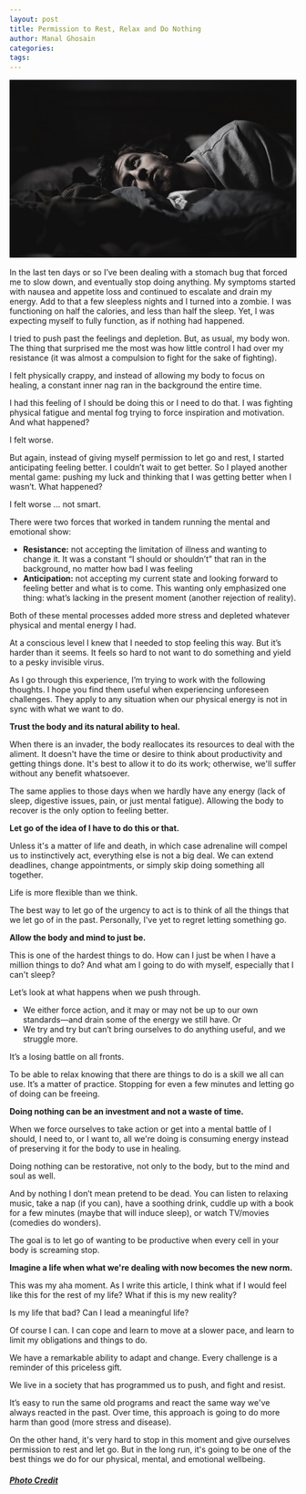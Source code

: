 ```yaml
---
layout: post
title: Permission to Rest, Relax and Do Nothing
author: Manal Ghosain
categories:
tags:
---
```


![Laying down doing nothing](/images/doing-nothing.jpg)

In the last ten days or so I’ve been dealing with a stomach bug that forced me to slow down, and eventually stop doing anything. My symptoms started with nausea and appetite loss and continued to escalate and drain my energy. Add to that a few sleepless nights and I turned into a zombie. I was functioning on half the calories, and less than half the sleep. Yet, I was expecting myself to fully function, as if nothing had happened.

I tried to push past the feelings and depletion. But, as usual, my body won. The thing that surprised me the most was how little control I had over my resistance (it was almost a compulsion to fight for the sake of fighting).

I felt physically crappy, and instead of allowing my body to focus on healing, a constant inner nag ran in the background the entire time.

I had this feeling of I should be doing this or I need to do that. I was fighting physical fatigue and mental fog trying to force inspiration and motivation. And what happened?

I felt worse.

But again, instead of giving myself permission to let go and rest, I started anticipating feeling better. I couldn’t wait to get better. So I played another mental game: pushing my luck and thinking that I was getting better when I wasn’t. What happened?

I felt worse … not smart.

There were two forces that worked in tandem running the mental and emotional show:

  * **Resistance:** not accepting the limitation of illness and wanting to change it. It was a constant “I should or shouldn’t” that ran in the background, no matter how bad I was feeling
  * **Anticipation:** not accepting my current state and looking forward to feeling better and what is to come. This wanting only emphasized one thing: what’s lacking in the present moment (another rejection of reality).

Both of these mental processes added more stress and depleted whatever physical and mental energy I had. 

At a conscious level I knew that I needed to stop feeling this way. But it’s harder than it seems. It feels so hard to not want to do something and yield to a pesky invisible virus. 

As I go through this experience, I’m trying to work with the following thoughts. I hope you find them useful when experiencing unforeseen challenges. They apply to any situation when our physical energy is not in sync with what we want to do. 

**Trust the body and its natural ability to heal.** 

When there is an invader, the body reallocates its resources to deal with the aliment. It doesn't have the time or desire to think about productivity and getting things done. It's best to allow it to do its work; otherwise, we'll suffer without any benefit whatsoever. 

The same applies to those days when we hardly have any energy (lack of sleep, digestive issues, pain, or just mental fatigue). Allowing the body to recover is the only option to feeling better. 

**Let go of the idea of I have to do this or that.** 

Unless it's a matter of life and death, in which case adrenaline will compel us to instinctively act, everything else is not a big deal. We can extend deadlines, change appointments, or simply skip doing something all together. 

Life is more flexible than we think. 

The best way to let go of the urgency to act is to think of all the things that we let go of in the past. Personally, I've yet to regret letting something go. 

**Allow the body and mind to just be.** 

This is one of the hardest things to do. How can I just be when I have a million things to do? And what am I going to do with myself, especially that I can't sleep? 

Let’s look at what happens when we push through. 

  * We either force action, and it may or may not be up to our own standards—and drain some of the energy we still have. Or
  * We try and try but can’t bring ourselves to do anything useful, and we struggle more.

It’s a losing battle on all fronts. 

To be able to relax knowing that there are things to do is a skill we all can use. It’s a matter of practice. Stopping for even a few minutes and letting go of doing can be freeing. 

**Doing nothing can be an investment and not a waste of time.** 

When we force ourselves to take action or get into a mental battle of I should, I need to, or I want to, all we're doing is consuming energy instead of preserving it for the body to use in healing. 

Doing nothing can be restorative, not only to the body, but to the mind and soul as well. 

And by nothing I don’t mean pretend to be dead. You can listen to relaxing music, take a nap (if you can), have a soothing drink, cuddle up with a book for a few minutes (maybe that will induce sleep), or watch TV/movies (comedies do wonders). 

The goal is to let go of wanting to be productive when every cell in your body is screaming stop. 

**Imagine a life when what we're dealing with now becomes the new norm.** 

This was my aha moment. As I write this article, I think what if I would feel like this for the rest of my life? What if this is my new reality? 

Is my life that bad? Can I lead a meaningful life? 

Of course I can. I can cope and learn to move at a slower pace, and learn to limit my obligations and things to do. 

We have a remarkable ability to adapt and change. Every challenge is a reminder of this priceless gift. 

We live in a society that has programmed us to push, and fight and resist. 

It’s easy to run the same old programs and react the same way we've always reacted in the past. Over time, this approach is going to do more harm than good (more stress and disease). 

On the other hand, it's very hard to stop in this moment and give ourselves permission to rest and let go. But in the long run, it's going to be one of the best things we do for our physical, mental, and emotional wellbeing. 

##### [Photo Credit](http://www.flickr.com/photos/anseledwardsphotography/8186451012/)